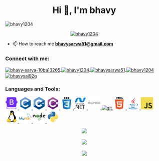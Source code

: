 <h1 align="center">Hi 👋, I'm bhavy</h1>

<p align="left"> <img src="https://komarev.com/ghpvc/?username=bhavy1204&label=Profile%20views&color=0e75b6&style=flat" alt="bhavy1204" /> </p>

<p align="center"> <a href="https://github.com/ryo-ma/github-profile-trophy"><img src="https://github-profile-trophy.vercel.app/?username=bhavy1204&no-frame=true&title=-Reviews" alt="bhavy1204" /></a> </p>

- 📫 How to reach me **bhavysarwa51@gmail.com**
 
<h3 align="left">Connect with me:</h3>
<div align="left">
<a href="https://linkedin.com/in/bhavy-sarva-10ba13265" target="blank">
  <img align="center" src="https://raw.githubusercontent.com/rahuldkjain/github-profile-readme-generator/master/src/images/icons/Social/linked-in-alt.svg" alt="bhavy-sarva-10ba13265" height="30" width="30" />
</a>
<a href="https://www.codechef.com/users/bhavy1204" target="blank">
 <img align="center" src="https://cdn.jsdelivr.net/npm/simple-icons@3.1.0/icons/codechef.svg" alt="bhavy1204" height="30" width="40" />
</a>
<a href="https://www.hackerrank.com/bhavysarwa51" target="blank">
  <img align="center" src="https://img.shields.io/badge/-Hackerrank-2EC866?style=for-the-badge&logo=HackerRank&logoColor=white" alt="bhavysarwa51" height="30" />
</a>
<a href="https://www.leetcode.com/bhavy1204" target="blank">
  <img align="center" src="https://img.shields.io/badge/LeetCode-000000?style=for-the-badge&logo=LeetCode&logoColor=d16c06" alt="bhavy1204" height="30"/></a>
<a href="https://auth.geeksforgeeks.org/user/bhavysai92g" target="blank">
  <img align="center" src="https://raw.githubusercontent.com/rahuldkjain/github-profile-readme-generator/master/src/images/icons/Social/geeks-for-geeks.svg" alt="bhavysai92g" height="30" width="40" />
</a>
</div>

<h3 align="left">Languages and Tools:</h3>
<p align="left"> <a href="https://getbootstrap.com" target="_blank" rel="noreferrer"> <img src="https://raw.githubusercontent.com/devicons/devicon/master/icons/bootstrap/bootstrap-plain-wordmark.svg" alt="bootstrap" width="40" height="40"/> </a> <a href="https://www.cprogramming.com/" target="_blank" rel="noreferrer"> <img src="https://raw.githubusercontent.com/devicons/devicon/master/icons/c/c-original.svg" alt="c" width="40" height="40"/> </a> <a href="https://www.w3schools.com/cpp/" target="_blank" rel="noreferrer"> <img src="https://raw.githubusercontent.com/devicons/devicon/master/icons/cplusplus/cplusplus-original.svg" alt="cplusplus" width="40" height="40"/> </a> <a href="https://www.w3schools.com/cs/" target="_blank" rel="noreferrer"> <img src="https://raw.githubusercontent.com/devicons/devicon/master/icons/csharp/csharp-original.svg" alt="csharp" width="40" height="40"/> </a> <a href="https://www.w3schools.com/css/" target="_blank" rel="noreferrer"> <img src="https://raw.githubusercontent.com/devicons/devicon/master/icons/css3/css3-original-wordmark.svg" alt="css3" width="40" height="40"/> </a> <a href="https://dotnet.microsoft.com/" target="_blank" rel="noreferrer"> <img src="https://raw.githubusercontent.com/devicons/devicon/master/icons/dot-net/dot-net-original-wordmark.svg" alt="dotnet" width="40" height="40"/> </a> <a href="https://expressjs.com" target="_blank" rel="noreferrer"> <img src="https://raw.githubusercontent.com/devicons/devicon/master/icons/express/express-original-wordmark.svg" alt="express" width="40" height="40"/> </a> <a href="https://git-scm.com/" target="_blank" rel="noreferrer"> <img src="https://www.vectorlogo.zone/logos/git-scm/git-scm-icon.svg" alt="git" width="40" height="40"/> </a> <a href="https://www.w3.org/html/" target="_blank" rel="noreferrer"> <img src="https://raw.githubusercontent.com/devicons/devicon/master/icons/html5/html5-original-wordmark.svg" alt="html5" width="40" height="40"/> </a> <a href="https://www.java.com" target="_blank" rel="noreferrer"> <img src="https://raw.githubusercontent.com/devicons/devicon/master/icons/java/java-original.svg" alt="java" width="40" height="40"/> </a> <a href="https://developer.mozilla.org/en-US/docs/Web/JavaScript" target="_blank" rel="noreferrer"> <img src="https://raw.githubusercontent.com/devicons/devicon/master/icons/javascript/javascript-original.svg" alt="javascript" width="40" height="40"/> </a> <a href="https://www.linux.org/" target="_blank" rel="noreferrer"> <img src="https://raw.githubusercontent.com/devicons/devicon/master/icons/linux/linux-original.svg" alt="linux" width="40" height="40"/> </a> <a href="https://www.mysql.com/" target="_blank" rel="noreferrer"> <img src="https://raw.githubusercontent.com/devicons/devicon/master/icons/mysql/mysql-original-wordmark.svg" alt="mysql" width="40" height="40"/> </a> <a href="https://nodejs.org" target="_blank" rel="noreferrer"> <img src="https://raw.githubusercontent.com/devicons/devicon/master/icons/nodejs/nodejs-original-wordmark.svg" alt="nodejs" width="40" height="40"/> </a> <a href="https://www.python.org" target="_blank" rel="noreferrer"> <img src="https://raw.githubusercontent.com/devicons/devicon/master/icons/python/python-original.svg" alt="python" width="40" height="40"/> </a> </p>

<div align="center">
 <img src="https://github-readme-stats.vercel.app/api?username=bhavy1204&theme=solarized-dark&hide_border=false&include_all_commits=true&count_private=true"><br/>
 <br/>
<img src="https://github-readme-streak-stats.herokuapp.com/?user=bhavy1204&theme=solarized-dark&hide_border=false"><br/>
 <br/>
<img src="https://github-readme-stats.vercel.app/api/top-langs/?username=bhavy1204&theme=solarized-dark&hide_border=false&include_all_commits=true&count_private=true&layout=compact"><br/>
 
</div>

